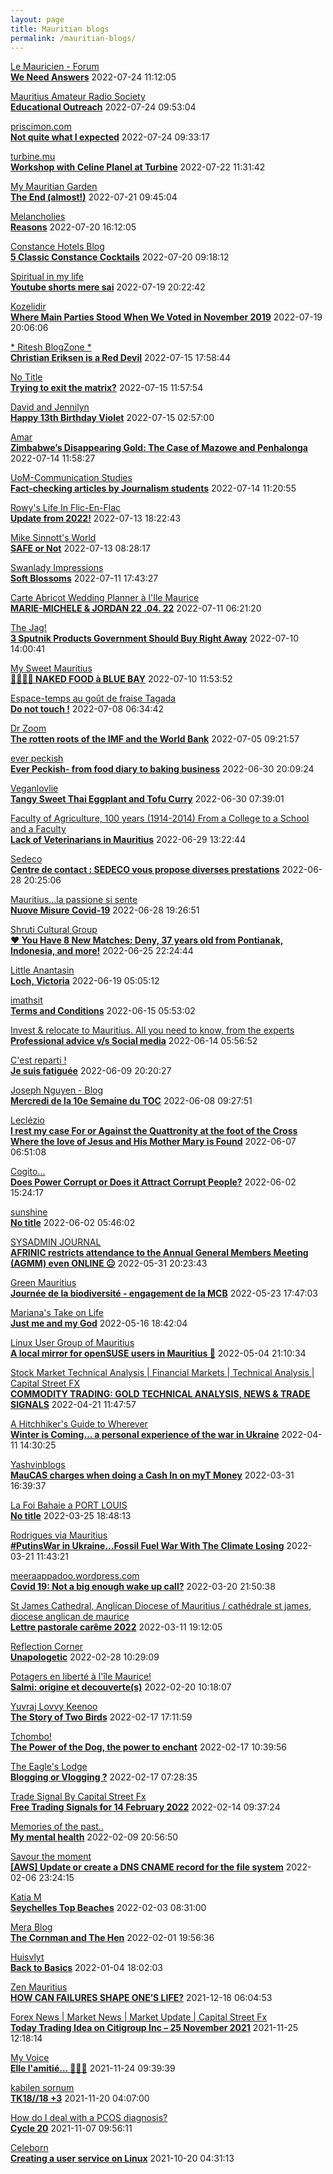 ```yaml
---
layout: page
title: Mauritian blogs
permalink: /mauritian-blogs/
---
```


[Le Mauricien - Forum](https://www.lemauricien.com/category/opinions/forum/)  
**[We Need Answers](https://www.lemauricien.com/opinions/forum/we-need-answers/504688/)**  2022-07-24 11:12:05

[Mauritius Amateur Radio Society](https://mars3b8.wordpress.com/)  
**[Educational Outreach](https://3b8mars.org/2022/07/24/educational-outreach/)**  2022-07-24 09:53:04

[priscimon.com](https://priscimon.com/blog)  
**[Not quite what I expected](https://priscimon.com/blog/2022/07/24/not-quite-what-i-expected/)**  2022-07-24 09:33:17

[turbine.mu](https://turbine.mu)  
**[Workshop with Celine Planel at Turbine](https://turbine.mu/2022/07/22/workshop-with-celine-planel-at-turbine/)**  2022-07-22 11:31:42

[My Mauritian Garden](https://mymauritiangarden.wordpress.com)  
**[The End (almost!)](https://mymauritiangarden.wordpress.com/2022/07/21/the-end-almost/)**  2022-07-21 09:45:04

[Melancholies](https://faustianmatters.blogspot.com/)  
**[Reasons](https://faustianmatters.blogspot.com/2022/07/reasons.html)**  2022-07-20 16:12:05

[Constance Hotels Blog](https://blog.constancehotels.com)  
**[5 Classic Constance Cocktails](https://blog.constancehotels.com/5-classic-constance-cocktails/)**  2022-07-20 09:18:12

[Spiritual in my life](https://spiritualinlife23.blogspot.com/)  
**[Youtube shorts mere sai](https://spiritualinlife23.blogspot.com/2022/07/youtube-shorts-mere-sai_19.html)**  2022-07-19 20:22:42

[Kozelidir](http://kozelidir.blogspot.com/)  
**[Where Main Parties Stood When We Voted in November 2019](http://kozelidir.blogspot.com/2022/07/where-main-parties-stood-when-we-voted.html)**  2022-07-19 20:06:06

[* Ritesh BlogZone *](https://ritesh2103.wordpress.com)  
**[Christian Eriksen is a Red Devil](https://ritesh2103.wordpress.com/2022/07/15/christian-eriksen-is-a-red-devil/)**  2022-07-15 17:58:44

[No Title](https://vintishgokool.blogspot.com/)  
**[Trying to exit the matrix?](https://vintishgokool.blogspot.com/2022/07/getting-out-of-matrix.html)**  2022-07-15 11:57:54

[David and Jennilyn](https://davidandjennilyn.com)  
**[Happy 13th Birthday Violet](https://davidandjennilyn.com/2022/07/14/happy-13th-birthday-violet/)**  2022-07-15 02:57:00

[Amar](https://amarbheenick.blogspot.com/)  
**[Zimbabwe’s Disappearing Gold: The Case of Mazowe and Penhalonga](https://amarbheenick.blogspot.com/2022/07/zimbabwes-disappearing-gold-case-of.html)**  2022-07-14 11:58:27

[UoM-Communication Studies](https://comstudies.wordpress.com)  
**[Fact-checking articles by Journalism students](https://comstudies.wordpress.com/2022/07/14/fact-checking-articles-by-journalism-students/)**  2022-07-14 11:20:55

[Rowy's Life In Flic-En-Flac](https://flicenflac.blogspot.com/)  
**[Update from 2022!](https://flicenflac.blogspot.com/2022/07/update-from-2022.html)**  2022-07-13 18:22:43

[Mike Sinnott's World](https://msinnott.net)  
**[SAFE or Not](https://msinnott.net/2022/07/13/safe-or-not/?utm_source=rss&utm_medium=rss&utm_campaign=safe-or-not)**  2022-07-13 08:28:17

[Swanlady Impressions](https://swanlady-impressions.blogspot.com/)  
**[Soft Blossoms](https://swanlady-impressions.blogspot.com/2022/07/soft-blossoms.html)**  2022-07-11 17:43:27

[Carte Abricot Wedding Planner à l'Ile Maurice](https://carteabricotwedding.blogspot.com/)  
**[MARIE-MICHELE & JORDAN  22 .04. 22](https://carteabricotwedding.blogspot.com/2022/06/mariage-flic-en-flac-22-04-22.html)**  2022-07-11 06:21:20

[The Jag!](https://morisk.blogspot.com/)  
**[3 Sputnik Products Government Should Buy Right Away](https://morisk.blogspot.com/2022/04/3-sputnik-products-government-should.html)**  2022-07-10 14:00:41

[My Sweet Mauritius](https://mysweetmauritius.blogspot.com/)  
**[🌴🇲🇺🌴 NAKED FOOD à BLUE BAY](https://mysweetmauritius.blogspot.com/2022/07/naked-food-blue-bay.html)**  2022-07-10 11:53:52

[Espace-temps au goût de fraise Tagada](http://gadatagada.blogspot.com/)  
**[Do not touch !](http://gadatagada.blogspot.com/2022/07/do-not-touch.html)**  2022-07-08 06:34:42

[Dr Zoom](https://zoomdr.blogspot.com/)  
**[The rotten roots of the IMF and the World Bank](https://zoomdr.blogspot.com/2022/07/how-system-was-rigged.html)**  2022-07-05 09:21:57

[ever peckish](https://everpeckish.com)  
**[Ever Peckish- from food diary to baking business](https://everpeckish.com/ever-peckish-from-food-diary-to-baking-business/?utm_source=rss&utm_medium=rss&utm_campaign=ever-peckish-from-food-diary-to-baking-business)**  2022-06-30 20:09:24

[Veganlovlie](https://veganlovlie.com)  
**[Tangy Sweet Thai Eggplant and Tofu Curry](https://veganlovlie.com/tangy-sweet-thai-eggplant-and-tofu-curry/)**  2022-06-30 07:39:01

[Faculty of Agriculture, 100 years (1914-2014)         From a College to a School and a Faculty](https://facultyagriculture.blogspot.com/)  
**[Lack of Veterinarians in Mauritius](https://facultyagriculture.blogspot.com/2022/06/lack-of-veterinarians-in-mauritius.html)**  2022-06-29 13:22:44

[Sedeco](https://sedecobtob.blogspot.com/)  
**[Centre de contact : SEDECO vous propose diverses prestations](https://sedecobtob.blogspot.com/2022/06/centre-de-contact-sedeco-vous-propose.html)**  2022-06-28 20:25:06

[Mauritius...la passione si sente](https://mauritiuslapassionesisente.blogspot.com/)  
**[Nuove Misure Covid-19](https://mauritiuslapassionesisente.blogspot.com/2022/06/nuove-misure-covid-19.html)**  2022-06-28 19:26:51

[Shruti Cultural Group](https://shruticulturalgroup.blogspot.com/)  
**[❤️ You Have 8 New Matches: Deny, 37 years old from Pontianak, Indonesia, and more!](https://shruticulturalgroup.blogspot.com/2022/06/you-have-8-new-matches-deny-37-years.html)**  2022-06-25 22:24:44

[Little Anantasin](https://littleanantasin.wordpress.com)  
**[Loch, Victoria](https://littleanantasin.wordpress.com/2022/06/19/loch-victoria/)**  2022-06-19 05:05:12

[imathsit](https://imathsit.blogspot.com/)  
**[Terms and Conditions](https://imathsit.blogspot.com/2022/06/terms-and-conditions.html)**  2022-06-15 05:53:02

[Invest & relocate to Mauritius. All you need to know, from the experts](https://relocationmauritius.wordpress.com)  
**[Professional advice v/s Social media](https://relocationmauritius.wordpress.com/2022/06/14/professional-advice-v-s-social-media/)**  2022-06-14 05:56:52

[C'est reparti !](https://c-est-reparti.blogspot.com/)  
**[Je suis fatiguée](https://c-est-reparti.blogspot.com/2022/06/je-suis-fatiguee.html)**  2022-06-09 20:20:27

[Joseph Nguyen - Blog](https://josephnguyenmahebourg.blogspot.com/)  
**[Mercredi de la 10e Semaine du TOC](https://josephnguyenmahebourg.blogspot.com/2022/06/mercredi-de-la-10e-semaine-du-toc.html)**  2022-06-08 09:27:51

[Leclézio](https://lleclezio.blogspot.com/)  
**[I rest my case For or Against the Quattronity  at the foot of the Cross Where the love of Jesus and His Mother Mary is Found](https://lleclezio.blogspot.com/2022/06/i-rest-my-case-for-or-against.html)**  2022-06-07 06:51:08

[Cogito...](https://patil-hunma.blogspot.com/)  
**[Does Power Corrupt or Does it Attract Corrupt People?](https://patil-hunma.blogspot.com/2022/06/does-power-corrupt-or-does-it-attract.html)**  2022-06-02 15:24:17

[sunshine](https://sooriamoorthy.blogspot.com/)  
**[No title](https://sooriamoorthy.blogspot.com/2022/06/ce-qui-menace-le-plus-la-democratie-au.html)**  2022-06-02 05:46:02

[SYSADMIN JOURNAL](https://sysadmin-journal.com/)  
**[AFRINIC restricts attendance to the Annual General Members Meeting (AGMM) even ONLINE 😐](https://sysadmin-journal.com/afrinic-restricts-attendance-to-the-annual-general-members-meeting-even-online/)**  2022-05-31 20:23:43

[Green Mauritius](https://greenmauritius.blogspot.com/)  
**[Journée de la biodiversité - engagement de la MCB](https://greenmauritius.blogspot.com/2022/05/journee-de-la-biodiversite-engagement.html)**  2022-05-23 17:47:03

[Mariana's Take on Life](https://marianaseriche.blogspot.com/)  
**[Just me and my God](https://marianaseriche.blogspot.com/2022/05/most-of-my-life-i-thought-that-prayer.html)**  2022-05-16 18:42:04

[Linux User Group of Mauritius](https://lugm.org)  
**[A local mirror for openSUSE users in Mauritius 🥳](https://sysadmin-journal.com/local-mirror-for-opensuse-users-in-mauritius/)**  2022-05-04 21:10:34

[Stock Market Technical Analysis &#124; Financial Markets &#124; Technical Analysis &#124; Capital Street FX](https://dailytechnicalanalysisforexnews.blogspot.com/)  
**[COMMODITY TRADING: GOLD TECHNICAL ANALYSIS, NEWS & TRADE SIGNALS](https://dailytechnicalanalysisforexnews.blogspot.com/2022/04/commodity-trading-gold-technical.html)**  2022-04-21 11:47:57

[A Hitchhiker's Guide to Wherever](https://ashwinad.wordpress.com)  
**[Winter is Coming… a personal experience of the war in Ukraine](https://ashwinad.wordpress.com/2022/04/11/winter-is-coming-a-personal-experience-of-the-war-in-ukraine/)**  2022-04-11 14:30:25

[Yashvinblogs](https://yashvinblogs.com)  
**[MauCAS charges when doing a Cash In on myT Money](https://yashvinblogs.com/2022/03/31/cash-in-myt-money-maucas/)**  2022-03-31 16:39:37

[La  Foi Bahaie a PORT LOUIS](https://bahai-portlouis-ile-maurice.blogspot.com/)  
**[No title](https://bahai-portlouis-ile-maurice.blogspot.com/2007/03/sleepersleeper-wake-up-now-your-lover.html)**  2022-03-25 18:48:13

[Rodrigues via Mauritius](https://insel-rodrigues.blogspot.com/)  
**[#PutinsWar in Ukraine...Fossil Fuel War With The Climate Losing](https://insel-rodrigues.blogspot.com/2022/03/putinswar-in-ukrainefossil-fuel-war.html)**  2022-03-21 11:43:21

[meeraappadoo.wordpress.com](https://meeraappadoo.wordpress.com)  
**[Covid 19: Not a big enough wake up call?](https://meeraappadoo.wordpress.com/2022/03/20/covid-19-not-a-big-enough-wake-up-call/)**  2022-03-20 21:50:38

[St James Cathedral, Anglican Diocese of Mauritius / cathédrale st james, diocese anglican de maurice](https://stjamescathedralmau.wordpress.com)  
**[Lettre pastorale carême 2022](https://stjamescathedralmau.wordpress.com/2022/03/11/lettre-pastorale-careme-2022/)**  2022-03-11 19:12:05

[Reflection Corner](https://tachah.blogspot.com/)  
**[Unapologetic](https://tachah.blogspot.com/2022/02/unapologetic.html)**  2022-02-28 10:29:09

[Potagers en liberté à l'île Maurice!](https://petitpotagerilemaurice.blogspot.com/)  
**[Salmi: origine et decouverte(s)](https://petitpotagerilemaurice.blogspot.com/2022/02/salmi-origine-et-decouvertes.html)**  2022-02-20 10:18:07

[Yuvraj Lovvy Keenoo](https://lovvy.wordpress.com)  
**[The Story of Two Birds](https://lovvy.wordpress.com/2022/02/17/the-story-of-two-birds/)**  2022-02-17 17:11:59

[Tchombo!](https://tchombo.blogspot.com/)  
**[The Power of the Dog, the power to enchant](https://tchombo.blogspot.com/2022/02/the-power-of-dog-power-to-enchant.html)**  2022-02-17 10:39:56

[The Eagle's Lodge](http://ashfaqblog.blogspot.com/)  
**[Blogging or Vlogging ?](http://ashfaqblog.blogspot.com/2019/11/blogging-or-vlogging.html)**  2022-02-17 07:28:35

[Trade Signal By Capital Street Fx](https://fx-trade-signal.blogspot.com/)  
**[Free Trading Signals for 14 February 2022](https://fx-trade-signal.blogspot.com/2022/02/free-trading-signals-for-14-february.html)**  2022-02-14 09:37:24

[Memories of the past..](https://pandanours.blogspot.com/)  
**[My mental health](https://pandanours.blogspot.com/2022/02/my-mental-health.html)**  2022-02-09 20:56:50

[Savour the moment](https://savourthemomentattechie.blogspot.com/)  
**[[AWS] Update or create a DNS CNAME record for the file system](https://savourthemomentattechie.blogspot.com/2022/02/aws-update-or-create-dns-cname-record.html)**  2022-02-06 23:24:15

[Katia M](https://katiam.blog)  
**[Seychelles Top Beaches](https://katiam.blog/2022/02/03/seychelles-top-beaches/)**  2022-02-03 08:31:00

[Mera Blog](https://nayarweb.com/blog)  
**[The Cornman and The Hen](https://nayarweb.com/blog/2022/the-cornman-and-the-hen/)**  2022-02-01 19:56:36

[Huisvlyt](https://huisvlyt.blogspot.com/)  
**[Back to Basics](https://huisvlyt.blogspot.com/2022/01/back-to-basics.html)**  2022-01-04 18:02:03

[Zen Mauritius](https://zenmauritius.wordpress.com)  
**[HOW CAN FAILURES SHAPE ONE’S LIFE?](https://zenmauritius.wordpress.com/2021/12/18/how-can-failures-shape-ones-life/)**  2021-12-18 06:04:53

[Forex News &#124; Market News &#124; Market Update &#124; Capital Street Fx](https://fxforexnews1.blogspot.com/)  
**[Today Trading Idea on Citigroup Inc – 25 November 2021](https://fxforexnews1.blogspot.com/2021/11/today-trading-idea-on-citigroup-inc-25.html)**  2021-11-25 12:18:14

[My Voice](https://jeevashi.blogspot.com/)  
**[Elle l'amitié... 💖💖💖](https://jeevashi.blogspot.com/2021/11/elle-lamitie.html)**  2021-11-24 09:39:39

[kabilen sornum](https://kabilen.tumblr.com/)  
**[TK18//18 +3](https://kabilen.tumblr.com/post/668342650957676544)**  2021-11-20 04:07:00

[How do I deal with a PCOS diagnosis?](https://htacha.blogspot.com/)  
**[Cycle 20](https://htacha.blogspot.com/2021/11/cycle-20.html)**  2021-11-07 09:56:11

[Celeborn](http://blog.atwin.org/)  
**[Creating a user service on Linux](http://blog.atwin.org/2021/10/creating-user-service-on-linux.html)**  2021-10-20 04:31:13

<div style="height:0;width:0;overflow:hidden;"></div>